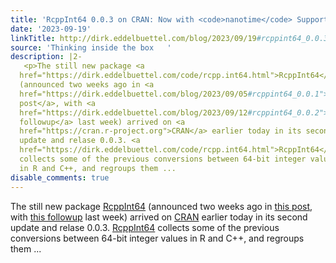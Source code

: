 ```yaml
---
title: 'RcppInt64 0.0.3 on CRAN: Now with <code>nanotime</code> Support'
date: '2023-09-19'
linkTitle: http://dirk.eddelbuettel.com/blog/2023/09/19#rcppint64_0.0.3
source: 'Thinking inside the box   '
description: |2-
   <p>The still new package <a
  href="https://dirk.eddelbuettel.com/code/rcpp.int64.html">RcppInt64</a>
  (announced two weeks ago in <a
  href="https://dirk.eddelbuettel.com/blog/2023/09/05#rcppint64_0.0.1">this
  post</a>, with <a
  href="https://dirk.eddelbuettel.com/blog/2023/09/12#rcppint64_0.0.2">this
  followup</a> last week) arrived on <a
  href="https://cran.r-project.org">CRAN</a> earlier today in its second
  update and relase 0.0.3. <a
  href="https://dirk.eddelbuettel.com/code/rcpp.int64.html">RcppInt64</a>
  collects some of the previous conversions between 64-bit integer values
  in R and C++, and regroups them ...
disable_comments: true
---
```

 <p>The still new package <a
href="https://dirk.eddelbuettel.com/code/rcpp.int64.html">RcppInt64</a>
(announced two weeks ago in <a
href="https://dirk.eddelbuettel.com/blog/2023/09/05#rcppint64_0.0.1">this
post</a>, with <a
href="https://dirk.eddelbuettel.com/blog/2023/09/12#rcppint64_0.0.2">this
followup</a> last week) arrived on <a
href="https://cran.r-project.org">CRAN</a> earlier today in its second
update and relase 0.0.3. <a
href="https://dirk.eddelbuettel.com/code/rcpp.int64.html">RcppInt64</a>
collects some of the previous conversions between 64-bit integer values
in R and C++, and regroups them ...
